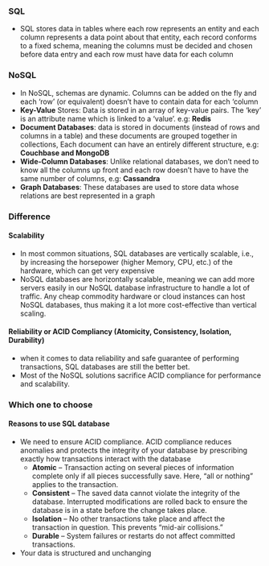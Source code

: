 ### SQL
- SQL stores data in tables where each row represents an entity and each column represents a data point about that entity, each record conforms to a fixed schema, meaning the columns must be decided and chosen before data entry and each row must have data for each column
### NoSQL
- In NoSQL, schemas are dynamic. Columns can be added on the fly and each ‘row’ (or equivalent) doesn’t have to contain data for each ‘column
- **Key-Value** Stores: Data is stored in an array of key-value pairs. The ‘key’ is an attribute name which is linked to a ‘value’. e.g: **Redis**
- **Document Databases**: data is stored in documents (instead of rows and columns in a table) and these documents are grouped together in collections, Each document can have an entirely different structure, e.g: **Couchbase and MongoDB**
- **Wide-Column Databases**: Unlike relational databases, we don’t need to know all the columns up front and each row doesn’t have to have the same number of columns, e.g: **Cassandra**
- **Graph Databases**: These databases are used to store data whose relations are best represented in a graph
### Difference
#### Scalability
- In most common situations, SQL databases are vertically scalable, i.e., by increasing the horsepower (higher Memory, CPU, etc.) of the hardware, which can get very expensive
- NoSQL databases are horizontally scalable, meaning we can add more servers easily in our NoSQL database infrastructure to handle a lot of traffic. Any cheap commodity hardware or cloud instances can host NoSQL databases, thus making it a lot more cost-effective than vertical scaling.
#### Reliability or ACID Compliancy (Atomicity, Consistency, Isolation, Durability)
- when it comes to data reliability and safe guarantee of performing transactions, SQL databases are still the better bet.
- Most of the NoSQL solutions sacrifice ACID compliance for performance and scalability.
### Which one to choose
#### Reasons to use SQL database
- We need to ensure ACID compliance. ACID compliance reduces anomalies and protects the integrity of your database by prescribing exactly how transactions interact with the database
	- **Atomic**  – Transaction acting on several pieces of information complete only if all pieces successfully save. Here, “all or nothing” applies to the transaction.
	- **Consistent**  – The saved data cannot violate the integrity of the database. Interrupted modifications are rolled back to ensure the database is in a state before the change takes place.
	- **Isolation**  – No other transactions take place and affect the transaction in question. This prevents “mid-air collisions.”
	- **Durable**  – System failures or restarts do not affect committed transactions.
- Your data is structured and unchanging
<!--stackedit_data:
eyJoaXN0b3J5IjpbLTIwOTUwMTI5MzRdfQ==
-->